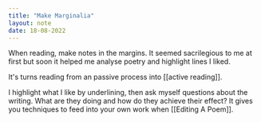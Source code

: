```yaml
---
title: "Make Marginalia"
layout: note
date: 18-08-2022
---
```


When reading, make notes in the margins. It seemed sacrilegious to me at first but soon it helped me analyse poetry and highlight lines I liked.

It's turns reading from an passive process into [[active reading]].

I highlight what I like by underlining, then ask myself questions about the writing. What are they doing and how do they achieve their effect? It gives you techniques to feed into your own work when [[Editing A Poem]].

